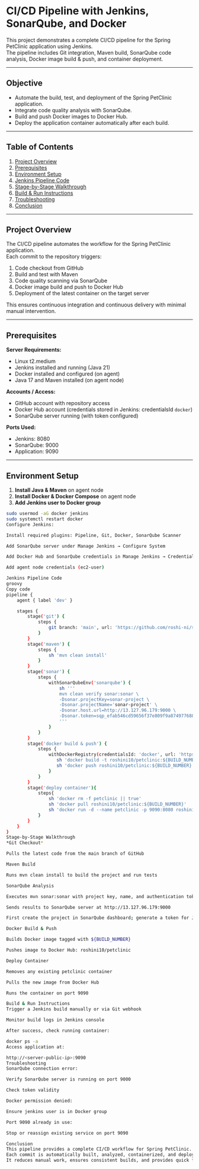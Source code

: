 # CI/CD Pipeline with Jenkins, SonarQube, and Docker

This project demonstrates a complete CI/CD pipeline for the Spring PetClinic application using Jenkins.  
The pipeline includes Git integration, Maven build, SonarQube code analysis, Docker image build & push, and container deployment.

---

## Objective
- Automate the build, test, and deployment of the Spring PetClinic application.  
- Integrate code quality analysis with SonarQube.  
- Build and push Docker images to Docker Hub.  
- Deploy the application container automatically after each build.

---

## Table of Contents
1. [Project Overview](#project-overview)  
2. [Prerequisites](#prerequisites)  
3. [Environment Setup](#environment-setup)  
4. [Jenkins Pipeline Code](#jenkins-pipeline-code)  
5. [Stage-by-Stage Walkthrough](#stage-by-stage-walkthrough)  
6. [Build & Run Instructions](#build--run-instructions)  
7. [Troubleshooting](#troubleshooting)  
8. [Conclusion](#conclusion)  

---

## Project Overview
The CI/CD pipeline automates the workflow for the Spring PetClinic application.  
Each commit to the repository triggers:
1. Code checkout from GitHub  
2. Build and test with Maven  
3. Code quality scanning via SonarQube  
4. Docker image build and push to Docker Hub  
5. Deployment of the latest container on the target server  

This ensures continuous integration and continuous delivery with minimal manual intervention.

---

## Prerequisites

**Server Requirements:**  
- Linux t2.medium  
- Jenkins installed and running (Java 21)  
- Docker installed and configured (on agent)  
- Java 17 and Maven installed (on agent node)  

**Accounts / Access:**  
- GitHub account with repository access  
- Docker Hub account (credentials stored in Jenkins: credentialsId `docker`)  
- SonarQube server running (with token configured)  

**Ports Used:**  
- Jenkins: 8080  
- SonarQube: 9000  
- Application: 9090  

---

## Environment Setup

1. **Install Java & Maven** on agent node  
2. **Install Docker & Docker Compose** on agent node  
3. **Add Jenkins user to Docker group**  
```bash
sudo usermod -aG docker jenkins
sudo systemctl restart docker
Configure Jenkins:

Install required plugins: Pipeline, Git, Docker, SonarQube Scanner

Add SonarQube server under Manage Jenkins → Configure System

Add Docker Hub and SonarQube credentials in Manage Jenkins → Credentials

Add agent node credentials (ec2-user)

Jenkins Pipeline Code
groovy
Copy code
pipeline {
    agent { label 'dev' }

    stages {
        stage('git') {
            steps {
                git branch: 'main', url: 'https://github.com/roshi-ni/spring-petclinic.git'
            }
        }
        stage('maven') {
            steps {
                sh 'mvn clean install'
            }
        }
        stage('sonar') {
            steps {
                withSonarQubeEnv('sonarqube') {
                    sh ''' 
                    mvn clean verify sonar:sonar \
                    -Dsonar.projectKey=sonar-project \
                    -Dsonar.projectName='sonar-project' \
                    -Dsonar.host.url=http://13.127.96.179:9000 \
                    -Dsonar.token=sqp_efab546cd59656f37e809f9a8749776881710910
                    '''
                }
            }
        }
        stage('docker build & push') {
            steps {
                withDockerRegistry(credentialsId: 'docker', url: 'https://index.docker.io/v1/') {
                   sh 'docker build -t roshini10/petclinic:${BUILD_NUMBER} -f Dockerfile .'
                   sh 'docker push roshini10/petclinic:${BUILD_NUMBER}'
                }
            }
        }
        stage('deploy container'){
            steps{
                sh 'docker rm -f petclinic || true'
                sh 'docker pull roshini10/petclinic:${BUILD_NUMBER}'
                sh 'docker run -d --name petclinic -p 9090:8080 roshini10/petclinic:${BUILD_NUMBER}'
            }
        }
    }
}
Stage-by-Stage Walkthrough
*Git Checkout*

Pulls the latest code from the main branch of GitHub

Maven Build

Runs mvn clean install to build the project and run tests

SonarQube Analysis

Executes mvn sonar:sonar with project key, name, and authentication token

Sends results to SonarQube server at http://13.127.96.179:9000

First create the project in SonarQube dashboard; generate a token for Jenkins

Docker Build & Push

Builds Docker image tagged with ${BUILD_NUMBER}

Pushes image to Docker Hub: roshini10/petclinic

Deploy Container

Removes any existing petclinic container

Pulls the new image from Docker Hub

Runs the container on port 9090

Build & Run Instructions
Trigger a Jenkins build manually or via Git webhook

Monitor build logs in Jenkins console

After success, check running container:

docker ps -a
Access application at:

http://<server-public-ip>:9090
Troubleshooting
SonarQube connection error:

Verify SonarQube server is running on port 9000

Check token validity

Docker permission denied:

Ensure jenkins user is in Docker group

Port 9090 already in use:

Stop or reassign existing service on port 9090

Conclusion
This pipeline provides a complete CI/CD workflow for Spring PetClinic.
Each commit is automatically built, analyzed, containerized, and deployed.
It reduces manual work, ensures consistent builds, and provides quick feedback through SonarQube.
